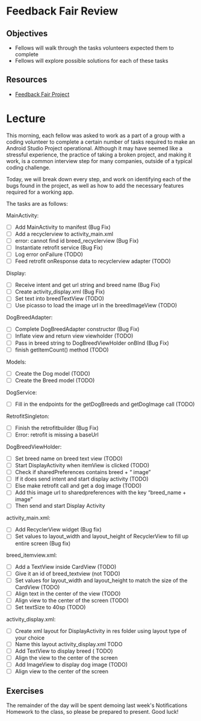# Feedback Fair Review

## Objectives
* Fellows will walk through the tasks volunteers expected them to complete
* Fellows will explore possible solutions for each of these tasks

## Resources
* [Feedback Fair Project](https://github.com/mbryantramirez/FeedbackFairAndroidChallenge)

# Lecture
This morning, each fellow was asked to work as a part of a group with a coding volunteer to complete a certain number of tasks required to make an Android Studio Project operational. Although it may have seemed like a stressful experience, the practice of taking a broken project, and making it work, is a common interview step for many companies, outside of a typical coding challenge.

Today, we will break down every step, and work on identifying each of the bugs found in the project, as well as how to add the necessary features required for a working app.

The tasks are as follows:

MainActivity: 
- [ ] Add MainActivity to manifest (Bug Fix)
- [ ] Add a recyclerview to activity_main.xml
- [ ] error: cannot find id breed_recyclerview (Bug Fix)
- [ ] Instantiate retrofit service (Bug Fix)
- [ ] Log error onFailure (TODO)
- [ ] Feed retrofit onResponse data to recyclerview adapter (TODO)

Display: 
- [ ] Receive intent and get url string and breed name  (Bug Fix)
- [ ] Create activity_display.xml (Bug Fix)
- [ ] Set text into breedTextView  (TODO)
- [ ] Use picasso to load the image url in the breedImageView  (TODO)

DogBreedAdapter:
- [ ] Complete DogBreedAdapter constructor (Bug Fix)
- [ ] Inflate view and return view viewholder (TODO)
- [ ] Pass in breed string to DogBreedViewHolder onBInd (Bug Fix)
- [ ] finish getItemCount() method (TODO) 

Models:
- [ ] Create the Dog model (TODO)
- [ ] Create the Breed model (TODO)

DogService: 
- [ ] Fill in the endpoints for the getDogBreeds and getDogImage call (TODO)

RetrofitSingleton:
- [ ] Finish the retrofitbuilder (Bug Fix) 
- [ ] Error: retrofit is missing a baseUrl

DogBreedViewHolder:
- [ ] Set breed name on breed text view (TODO)
- [ ] Start DisplayActivity when itemView is clicked (TODO)
- [ ] Check if sharedPreferences contains breed + “ image”
- [ ] If it does send intent and start display activity (TODO)
- [ ] Else make retrofit call and get a dog image (TODO)
- [ ] Add this image url to sharedpreferences with the key “breed_name + image” 
- [ ] Then send and start Display Activity 

activity_main.xml:
- [ ] Add RecyclerView widget (Bug fix)
- [ ] Set values to layout_width and layout_height of RecyclerView to fill up entire screen (Bug fix)

breed_itemview.xml:
- [ ] Add a TextView inside CardView  (TODO)
- [ ] Give it an id of breed_textview (not TODO)
- [ ] Set values for layout_width and layout_height to match the size of the CardView (TODO)
- [ ] Align text in the center of the view (TODO)
- [ ] Align view to the center of the screen (TODO)
- [ ] Set textSize to 40sp (TODO)

activity_display.xml:
- [ ] Create xml layout for DisplayActivity in res folder using layout type of your choice
- [ ] Name this layout activity_display.xml TODO
- [ ] Add TextView to display breed ( TODO)
- [ ] Align the view to the center of the screen
- [ ] Add ImageView to display dog image (TODO)
- [ ] Align view to the center of the screen
    
## Exercises

The remainder of the day will be spent demoing last week's Notifications Homework to the class, so please be prepared to present. Good luck!
